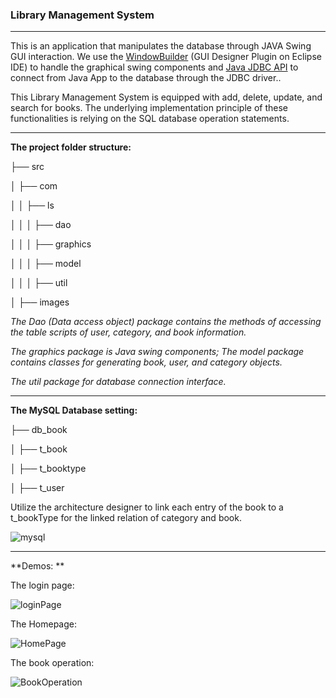 ### Library Management System

---

This is an application that manipulates the database through JAVA Swing GUI interaction. We use the [WindowBuilder](https://www.eclipse.org/windowbuilder/) (GUI Designer Plugin on Eclipse IDE) to handle the graphical swing components and [Java JDBC API](https://docs.oracle.com/javase/8/docs/technotes/guides/jdbc/) to connect from Java App to the database through the JDBC driver.. 

This Library Management System is equipped with add, delete, update, and search for books. The underlying implementation principle of these functionalities is relying on the SQL database operation statements.

---

**The project folder structure:** 

├── src

│ ├── com

│ │ ├── ls

│ │ │ ├── dao

│ │ │ ├── graphics

│ │ │ ├── model

│ │ │ ├── util

│ ├── images



*The Dao (Data access object) package contains the methods of accessing the table scripts of user, category, and book information.* 

*The graphics package is Java swing components; The model package contains classes for generating book, user, and category objects.*

*The util package for database connection interface.*

---

**The MySQL Database setting:** 

├── db_book

│ ├── t_book

│ ├── t_booktype

│ ├── t_user



Utilize the architecture designer to link each entry of the book to a t_bookType for the linked relation of category and book.

![mysql](https://github.com/boxianglin/LibrarySystem/blob/master/Demo/mysql.png?raw=true)

---

**Demos: **



The login page:

![loginPage](https://github.com/boxianglin/LibrarySystem/blob/master/Demo/loginPage.png?raw=true)



The Homepage:

![HomePage](https://github.com/boxianglin/LibrarySystem/blob/master/Demo/HomePage.png?raw=true)



The book operation:

![BookOperation](https://github.com/boxianglin/LibrarySystem/blob/master/Demo/BookOperation.png?raw=true)